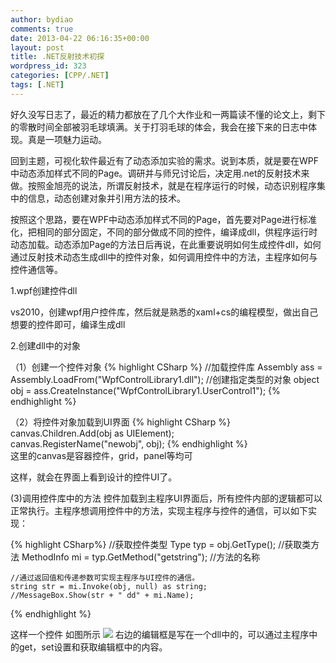 ```yaml
---
author: bydiao
comments: true
date: 2013-04-22 06:16:35+00:00
layout: post
title: .NET反射技术初探
wordpress_id: 323
categories: [CPP/.NET]
tags: [.NET]
---
```


好久没写日志了，最近的精力都放在了几个大作业和一两篇读不懂的论文上，剩下的零散时间全部被羽毛球填满。关于打羽毛球的体会，我会在接下来的日志中体现。真是一项魅力运动。

回到主题，可视化软件最近有了动态添加实验的需求。说到本质，就是要在WPF中动态添加样式不同的Page。调研并与师兄讨论后，决定用.net的反射技术来做。按照金旭亮的说法，所谓反射技术，就是在程序运行的时候，动态识别程序集中的信息，动态创建对象并引用方法的技术。

按照这个思路，要在WPF中动态添加样式不同的Page，首先要对Page进行标准化，把相同的部分固定，不同的部分做成不同的控件，编译成dll，供程序运行时动态加载。动态添加Page的方法日后再说，在此重要说明如何生成控件dll，如何通过反射技术动态生成dll中的控件对象，如何调用控件中的方法，主程序如何与控件通信等。

1.wpf创建控件dll

vs2010，创建wpf用户控件库，然后就是熟悉的xaml+cs的编程模型，做出自己想要的控件即可，编译生成dll

2.创建dll中的对象

（1）创建一个控件对象
{% highlight CSharp %}
    //加载控件库
    Assembly ass = Assembly.LoadFrom("WpfControlLibrary1.dll");
    //创建指定类型的对象
    object obj = ass.CreateInstance("WpfControlLibrary1.UserControl1");
{% endhighlight %}

（2）将控件对象加载到UI界面
{% highlight CSharp %}
    canvas.Children.Add(obj as UIElement);                
    canvas.RegisterName("newobj", obj);
{% endhighlight %}    
这里的canvas是容器控件，grid，panel等均可

这样，就会在界面上看到设计的控件UI了。

(3)调用控件库中的方法
控件加载到主程序UI界面后，所有控件内部的逻辑都可以正常执行。主程序想调用控件中的方法，实现主程序与控件的通信，可以如下实现：

{% highlight CSharp%}
    //获取控件类型
    Type typ = obj.GetType();
    //获取类方法
    MethodInfo mi = typ.GetMethod("getstring"); //方法的名称

    //通过返回值和传递参数可实现主程序与UI控件的通信。
    string str = mi.Invoke(obj, null) as string;
    //MessageBox.Show(str + " dd" + mi.Name);
{% endhighlight %}

这样一个控件
如图所示
![](http://i.imgur.com/EKf807l.jpg)
右边的编辑框是写在一个dll中的，可以通过主程序中的get，set设置和获取编辑框中的内容。
